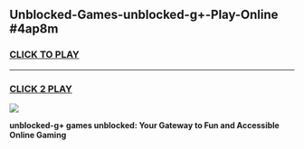 
## Unblocked-Games-unblocked-g+-Play-Online #4ap8m
<h3>
<a href="https://news.freeplayer.one?title=unblocked-g+&ref=3">CLICK TO PLAY</a></h3>
<hr>

<h3>
<a href="https://news.freeplayer.one?title=unblocked-g+&ref=3">CLICK 2 PLAY</a>
  
</h3>

<a href="https://news.freeplayer.one?title=unblocked-g+&ref=3"><img src="https://clearcache.store/games.png"></a>


**unblocked-g+ games unblocked: Your Gateway to Fun and Accessible Online Gaming**
